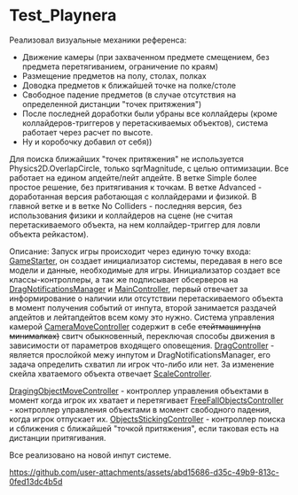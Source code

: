 # Test_Playnera

Реализовал визуальные механики референса:
- Движение камеры (при захваченном предмете смещением, без предмета перетягиванием, ограничение по краям)
- Размещение предметов на полу, столах, полках
- Доводка предметов к ближайшей точке на полке/столе
- Свободное падение предметов (в случае отсутствия на определенной дистанции "точек притяжения")
- После последней доработки были убраны все коллайдеры (кроме коллайдеров-триггеров у перетаскиваемых объектов), система работает через расчет по высоте.
- Ну и коробочку добавил от себя))

Для поиска ближайших "точек притяжения" не используется Physics2D.OverlapCircle, только sqrMagnitude, с целью оптимизации. Все работает на едином апдейте/лейт апдейте. В ветке Simple более простое решение, без притягивания к точкам. В ветке Advanced - доработанная версия работающая с коллайдерами и физикой. В главной ветке и в ветке No Colliders - последняя версия, без использования физики и коллайдеров на сцене (не считая перетаскиваемого объекта, на нем коллайдер-триггер для ловли объекта рейкастом).

Описание:
Запуск игры происходит через единую точку входа: [GameStarter](Assets/Scripts/GameStarter.cs), он создает инициализатор системы, передавая в него все модели и данные, необходимые для игры. Инициализатор создает все классы-контроллеры, а так же подписывает обсерверов на [DragNotificationsManager](Assets/Scripts/Controllers/DragFeature/DragNotificationsManager.cs) и [MainController](Assets/Scripts/Controllers/Core/MainController.cs), первый отвечает за информирование о наличии или отсутствии перетаскиваемого объекта в момент получения событий от инпута, второй занимается раздачей апдейтов и лейтапдейтов всем кому это нужно. Система управления камерой [CameraMoveController](Assets/Scripts/Controllers/Camera/CameraMoveController.cs) содержит в себе ~~стейтмашину(на минималках)~~ свитч обыкновенный, переключая способы движения в зависимости от параметров входящего оповещения. [DragController](Assets/Scripts/Controllers/DragFeature/DragController.cs) - является прослойкой межу инпутом и DragNotificationsManager, его задача определить схватил ли игрок что-либо или нет. За изменение скейла хватаемого объекта отвечает [ScaleController](Assets/Scripts/Controllers/DragFeature/ScaleController.cs). 

[DragingObjectMoveController](Assets/Scripts/Controllers/DragFeature/DragingObjectMoveController.cs) - контроллер управления объектами в момент когда игрок их хватает и перетягивает
[FreeFallObjectsController](Assets/Scripts/Controllers/Object/FreeFallObjectsController.cs) - контроллер управления объектами в момент свободного падения, когда игрок отпускает их.
[ObjectsStickingController](Assets/Scripts/Controllers/Object/ObjectsStickingController.cs) - контроллер поиска и сближения с ближайшей "точкой притяжения", если таковая есть на дистанции притягивания.

Все реализовано на новой инпут системе.


https://github.com/user-attachments/assets/abd15686-d35c-49b9-813c-0fed13dc4b5d

